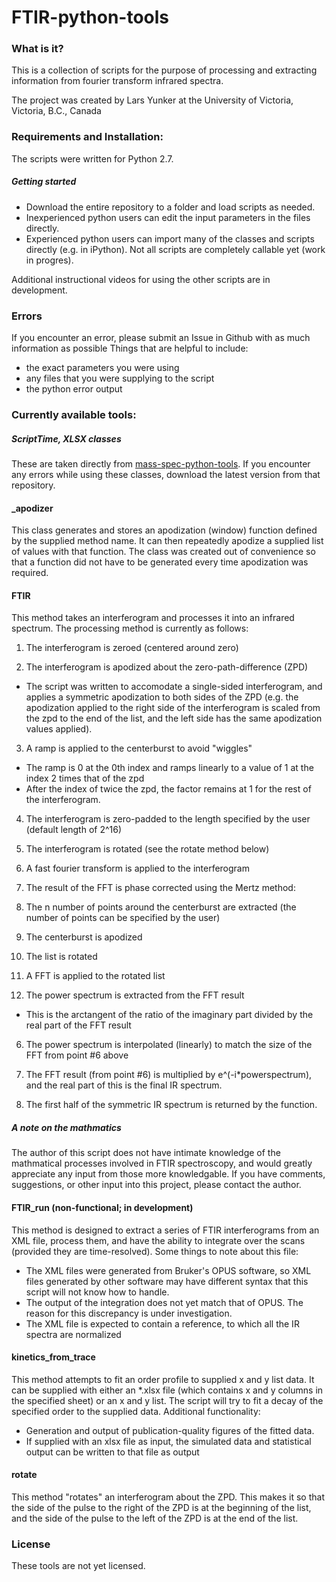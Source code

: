 # FTIR-python-tools

### What is it?
This is a collection of scripts for the purpose of processing and extracting information from fourier transform infrared spectra. 

The project was created by Lars Yunker at the University of Victoria, Victoria, B.C., Canada

### Requirements and Installation:
The scripts were written for Python 2.7.

##### Getting started
* Download the entire repository to a folder and load scripts as needed. 
* Inexperienced python users can edit the input parameters in the files directly. 
* Experienced python users can import many of the classes and scripts directly (e.g. in iPython). Not all scripts are completely callable yet (work in progres). 

Additional instructional videos for using the other scripts are in development.

### Errors
If you encounter an error, please submit an Issue in Github with as much information as possible
Things that are helpful to include:
* the exact parameters you were using
* any files that you were supplying to the script
* the python error output

### Currently available tools:
##### ScriptTime, XLSX classes
These are taken directly from [mass-spec-python-tools](https://github.com/larsyunker/mass-spec-python-tools "mass-spec-python-tools"). If you encounter any errors while using these classes, download the latest version from that repository. 

#### _apodizer
This class generates and stores an apodization (window) function defined by the supplied method name. It can then repeatedly apodize a supplied list of values with that function. The class was created out of convenience so that a function did not have to be generated every time apodization was required. 

#### FTIR
This method takes an interferogram and processes it into an infrared spectrum. The processing method is currently as follows:
1. The interferogram is zeroed (centered around zero)

2. The interferogram is apodized about the zero-path-difference (ZPD)

* The script was written to accomodate a single-sided interferogram, and applies a symmetric apodization to both sides of the ZPD (e.g. the apodization applied to the right side of the interferogram is scaled from the zpd to the end of the list, and the left side has the same apodization values applied).

3. A ramp is applied to the centerburst to avoid "wiggles"
* The ramp is 0 at the 0th index and ramps linearly to a value of 1 at the index 2 times that of the zpd
* After the index of twice the zpd, the factor remains at 1 for the rest of the interferogram.

4. The interferogram is zero-padded to the length specified by the user (default length of 2^16)

5. The interferogram is rotated (see the rotate method below)

6. A fast fourier transform is applied to the interferogram

7. The result of the FFT is phase corrected using the Mertz method:

  1. The n number of points around the centerburst are extracted (the number of points can be specified by the user)

  2. The centerburst is apodized

  3. The list is rotated

  4. A FFT is applied to the rotated list

  5. The power spectrum is extracted from the FFT result

  * This is the arctangent of the ratio of the imaginary part divided by the real part of the FFT result

  6. The power spectrum is interpolated (linearly) to match the size of the FFT from point #6 above

  7. The FFT result (from point #6) is multiplied by e^(-i*powerspectrum), and the real part of this is the final IR spectrum.

8. The first half of the symmetric IR spectrum is returned by the function.

##### A note on the mathmatics
The author of this script does not have intimate knowledge of the mathmatical processes involved in FTIR spectroscopy, and would greatly appreciate any input from those more knowledgable. If you have comments, suggestions, or other input into this project, please contact the author. 

#### FTIR_run (non-functional; in development)
This method is designed to extract a series of FTIR interferograms from an XML file, process them, and have the ability to integrate over the scans (provided they are time-resolved). Some things to note about this file:
  * The XML files were generated from Bruker's OPUS software, so XML files generated by other software may have different syntax that this script will not know how to handle. 
  * The output of the integration does not yet match that of OPUS. The reason for this discrepancy is under investigation. 
  * The XML file is expected to contain a reference, to which all the IR spectra are normalized

#### kinetics_from_trace
This method attempts to fit an order profile to supplied x and y list data. It can be supplied with either an *.xlsx file (which contains x and y columns in the specified sheet) or an x and y list. The script will try to fit a decay of the specified order to the supplied data. Additional functionality: 
  * Generation and output of publication-quality figures of the fitted data. 
  * If supplied with an xlsx file as input, the simulated data and statistical output can be written to that file as output

#### rotate
This method "rotates" an interferogram about the ZPD. This makes it so that the side of the pulse to the right of the ZPD is at the beginning of the list, and the side of the pulse to the left of the ZPD is at the end of the list. 

### License
These tools are not yet licensed. 
